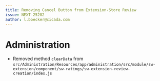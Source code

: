 ```yaml
---
title: Removing Cancel Button from Extension-Store Review
issue: NEXT-25282
author: l.boecker@cicada.com
---
```

# Administration
* Removed method `clearData` from `src/Administration/Resources/app/administration/src/module/sw-extension/component/sw-ratings/sw-extension-review-creation/index.js`
